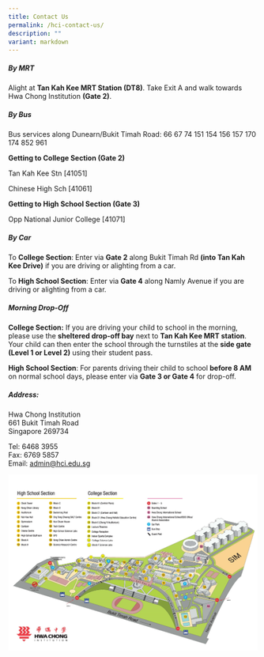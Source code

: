 ```yaml
---
title: Contact Us
permalink: /hci-contact-us/
description: ""
variant: markdown
---
```

##### **By MRT**

Alight at **Tan Kah Kee MRT Station (DT8)**. Take Exit A and walk towards Hwa Chong Institution **(Gate 2)**.


##### **By Bus**

Bus services along Dunearn/Bukit Timah Road:
66 67 74 151 154 156 157 170 174 852 961

**Getting to College Section (Gate 2)**

Tan Kah Kee Stn \[41051\]

Chinese High Sch \[41061\]

**Getting to High School Section (Gate 3)**

Opp National Junior College \[41071\]
  
##### **By Car**

To **College Section**: Enter via **Gate 2** along Bukit Timah Rd **(into Tan Kah Kee Drive)** if you are driving or alighting from a car.&nbsp;

To **High School Section**: Enter via **Gate 4** along Namly Avenue if you are driving or alighting from a car.&nbsp;&nbsp;

##### Morning Drop-Off

**College Section:** If you are driving your child to school in the morning, please use the **sheltered drop-off bay** next to **Tan Kah Kee MRT station**. Your child can then enter the school through the turnstiles at the **side gate (Level 1 or Level 2)** using their student pass.

**High School Section**: For parents driving their child to school **before 8 AM** on normal school days, please enter via **Gate 3 or Gate 4** for drop-off.


##### **Address:**<br>
Hwa Chong Institution<br>
661 Bukit Timah Road<br>
Singapore 269734

Tel: 6468 3955<br>
Fax: 6769 5857<br>
Email: [admin@hci.edu.sg](mailto:admin@hci.edu.sg)

![](/images/HCI_Map.png)